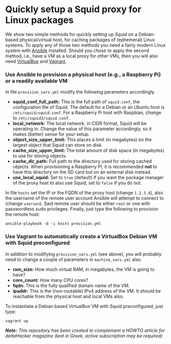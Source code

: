 # Quickly setup a Squid proxy for Linux packages

We show two simple methods for quickly setting up Squid on a Debian-based physical/virtual host, for caching packages of (ephemeral) Linux systems. To apply any of those two methods you need a fairly modern Linux system with [Ansible](https://www.ansible.com) installed. Should you chose to apply the second method, i.e., have a VM as a local proxy for other VMs, then you will also need [VirtualBox](https://www.ansible.com) and [Vagrant](http://vagrantup.com).

### Use Ansible to provision a physical host (e.g., a Raspberry Pi) or a readily available VM

In file `provision_vars.yml` modify the following parameters accordingly.

* __squid_conf_full_path:__ This is the full path of `squid.conf`, the configuration file of Squid. The default for a Debian or an Ubuntu host is `/etc/squid/squid.conf`. For a Raspberry Pi host with Raspbian, change to `/etc/squid3/squid.conf`.
* __local_network:__ The local network, in CIDR format, Squid will be operating in. Change the value of this parameter accordingly, so it makes (better) sense for your setup.
* __object_size_upper_limit:__ This places a limit (in megabytes) on the largest object that Squid can store on disk.
* __cache_size_upper_limit:__ The total amount of disk space (in megabytes) to use for storing objects.
* __cache_dir_path:__ Full path to the directory used for storing cached objects. When provisioning a Raspberry Pi, it is recommended __not__ to have this directory on the SD card but on an external disk instead.
* __use_local_squid:__ Set to `true` (default) if you want the package manager of the proxy host to also use Squid, set to `false` if you do not.

In file `hosts` set the IP or the FQDN of the proxy host (change `1.2.3.4`), also the username of the remote user account Ansible will attempt to connect to (change `userson`). Said remote user should be either `root` or one with passwordless sudo privileges. Finally, just type the following to provision the remote host:

	ansible-playbook -b -i hosts provision.yml

### Use Vagrant to automatically create a VirtualBox Debian VM with Squid preconfigured

In addition to modifying `provision_vars.yml` (see above), you will probably need to change a couple of parameters in `machine_vars.yml` also.

* __ram_size:__ How much virtual RAM, in megabytes, the VM is going to have?
* __core_count:__ How many CPU cores?
* __fqdn:__ This is the fully qualified domain name of the VM.
* __ipaddr:__ This is the (non-routable) IPv4 address of the VM. It should be reachable from the physical host and local VMs also.

To instantiate a Debian based VirtualBox VM with Squid preconfigured, just type:

	vagrant up

_**Note:** This repository has been created to complement a HOWTO article for deltaHacker magazine (text in Greek, active subscription may be required)_
